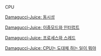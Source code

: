 CPU

[Damagucci-Juice: 동시성](https://github.com/Damagucci-Juice/computerSienceAndDesignPatternForBegginer/issues/3)

[Damagucci-Juice: 이중모드와 인터럽트](https://github.com/Damagucci-Juice/computerSienceAndDesignPatternForBegginer/issues/4)

[Damagucci-Juice: 프로세스와 스레드](https://github.com/Damagucci-Juice/computerSienceAndDesignPatternForBegginer/issues/5)

[Damagucci-Juice: CPU는 도대체 하는 일이 뭐야](https://github.com/Damagucci-Juice/computerSienceAndDesignPatternForBegginer/blob/master/cpu/WhatDoesCPUWork.md)
